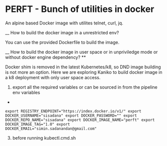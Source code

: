 # PERFT - Bunch of utilities in docker

An alpine based Docker image with utilites telnet, curl, jq.

__ How to build the docker image in a unrestricted env?

You can use the provided Dockerfile to build the image.

__ How to build the docker image in user space or in unpriviledge mode or without docker engine dependency? **

Docker shim is removed in the latest Kubernetes/k8, so DND image building is not more an option. Here we are exploring Kaniko to build docker image in a k8 deployment with only user space access. 

1. export all the required variables or can be sourced in from the pipeline env variables
-
`export REGISTRY_ENDPOINT="https://index.docker.io/v1/"
export DOCKER_USERNAME="sisadana"
export DOCKER_PASSWORD=""
export DOCKER_REPO_NAME="sisadana"
export DOCKER_IMAGE_NAME="perft"
export DOCKER_IMAGE_TAG="1.0"
export DOCKER_EMAIL="simin.sadanandan@gmail.com"`


3. before running kubectl.cmd.sh
